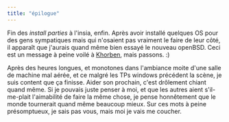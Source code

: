 ```yaml
---
title: "épilogue"
---
```


Fin des _install parties_ à l'insia, enfin. Après avoir installé quelques OS
pour des gens sympatiques mais qui n'osaient pas vraiment le faire de leur
côté, il apparaît que j'aurais quand même bien essayé le nouveau openBSD. Ceci
est un message à peine voilé à [Khorben](http://www.defora.org), mais passons.
:)

Après des heures longues, et monotones dans l'ambiance moite d'une salle de
machine mal aérée, et ce malgré les TPs windows précédent la scène, je suis
content que ça finisse. Aider son prochain, c'est drôlement chiant quand même.
Si je pouvais juste penser à moi, et que les autres aient s'il-me-plait
l'aimabilité de faire la même chose, je pense honnêtement que le monde
tournerait quand même beaucoup mieux. Sur ces mots à peine présomptueux, je
sais pas vous, mais moi je vais me coucher.

